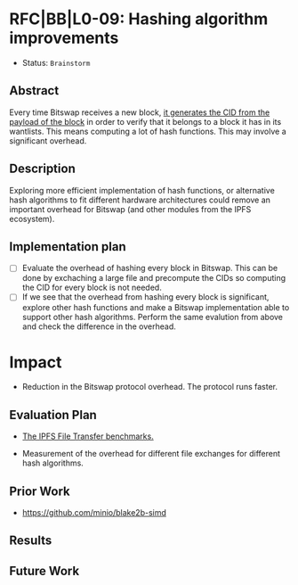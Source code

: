 #  RFC|BB|L0-09: Hashing algorithm improvements
* Status: `Brainstorm`

## Abstract
<!-- Full description here: https://docs.google.com/document/d/1zjJCZel8zJzgK3XuHK0YZlNffEHThq7tUOssGgRTryY/edit#heading=h.6qnrq913vou6 -->

Every time Bitswap receives a new block, [it generates the CID from the payload of the block](https://github.com/adlrocha/go-bitswap/blob/fad1a007cf9bc4f7e8e3f182a4645df60a88a9c6/message/message.go#L222) in order to verify that it belongs to a block it has in its wantlists. This means computing a lot of hash functions. This may involve a significant overhead.

## Description
Exploring more efficient implementation of hash functions, or alternative hash algorithms to fit different hardware architectures could remove an important overhead for Bitswap (and other modules from the IPFS ecosystem).

## Implementation plan
- [ ] Evaluate the overhead of hashing every block in Bitswap. This can be done by exchaching a large file and precompute the CIDs so computing the CID for every block is not needed.
- [ ] If we see that the overhead from hashing every block is significant, explore other hash functions and make a Bitswap implementation able to support other hash algorithms. Perform the same evalution from above and check the difference in the overhead.

# Impact
- Reduction in the Bitswap protocol overhead. The protocol runs faster.

## Evaluation Plan

-   [The IPFS File Transfer benchmarks.](https://docs.google.com/document/d/1LYs3WDCwpkrBdfrnB_LE0xsxdMCIhXdCchIkbzZc8OE/edit#heading=h.nxkc23tlbqhl)

-   Measurement of the overhead for different file exchanges for different hash algorithms.

## Prior Work
- https://github.com/minio/blake2b-simd

## Results

## Future Work
